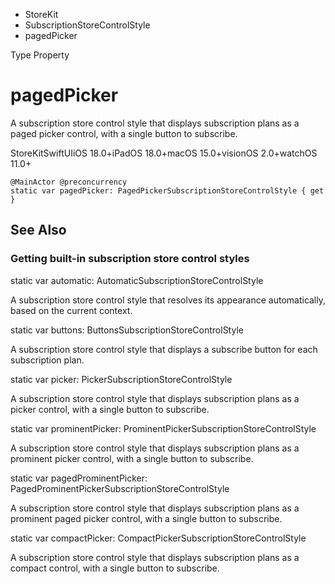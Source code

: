 

- StoreKit
- SubscriptionStoreControlStyle
-  pagedPicker 

Type Property

# pagedPicker

A subscription store control style that displays subscription plans as a paged picker control, with a single button to subscribe.

StoreKitSwiftUIiOS 18.0+iPadOS 18.0+macOS 15.0+visionOS 2.0+watchOS 11.0+

``` source
@MainActor @preconcurrency
static var pagedPicker: PagedPickerSubscriptionStoreControlStyle { get }
```

## See Also

### Getting built-in subscription store control styles

static var automatic: AutomaticSubscriptionStoreControlStyle

A subscription store control style that resolves its appearance automatically, based on the current context.

static var buttons: ButtonsSubscriptionStoreControlStyle

A subscription store control style that displays a subscribe button for each subscription plan.

static var picker: PickerSubscriptionStoreControlStyle

A subscription store control style that displays subscription plans as a picker control, with a single button to subscribe.

static var prominentPicker: ProminentPickerSubscriptionStoreControlStyle

A subscription store control style that displays subscription plans as a prominent picker control, with a single button to subscribe.

static var pagedProminentPicker: PagedProminentPickerSubscriptionStoreControlStyle

A subscription store control style that displays subscription plans as a prominent paged picker control, with a single button to subscribe.

static var compactPicker: CompactPickerSubscriptionStoreControlStyle

A subscription store control style that displays subscription plans as a compact control, with a single button to subscribe.

